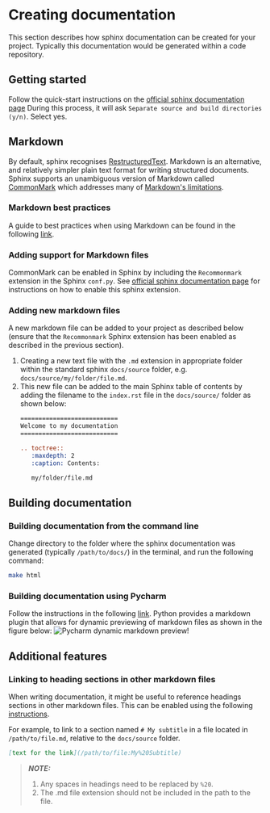 # Creating documentation

This section describes how sphinx documentation can be created for your
project. Typically this documentation would be generated within a code 
repository.

## Getting started
Follow the quick-start instructions on the [official sphinx documentation page](https://docs.readthedocs.io/en/stable/intro/getting-started-with-sphinx.html#quick-start)
During this process, it will ask `Separate source and build directories (y/n)`.
Select yes.

## Markdown
By default, sphinx recognises [RestructuredText](https://en.wikipedia.org/wiki/ReStructuredText). 
Markdown is an alternative, and relatively simpler plain text format for 
writing structured documents. Sphinx supports an unambiguous version of Markdown 
called [CommonMark](https://commonmark.org/) which addresses many of 
[Markdown's limitations](https://www.ericholscher.com/blog/2016/mar/15/dont-use-markdown-for-technical-docs/).

### Markdown best practices
A guide to best practices when using Markdown can be found in the following
[link](https://www.markdownguide.org/basic-syntax/).

### Adding support for Markdown files
CommonMark can be enabled in Sphinx by including the `Recommonmark` extension 
in the Sphinx `conf.py`. See 
[official sphinx documentation page]( 
https://docs.readthedocs.io/en/stable/intro/getting-started-with-sphinx.html#using-markdown-with-sphinx)
for instructions on how to enable this sphinx extension.

### Adding new markdown files
A new markdown file can be added to your project as described below (ensure 
that the `Recommonmark` Sphinx extension has been enabled as described in the 
previous section).

1. Creating a new text file with the `.md` extension in appropriate folder 
within the standard sphinx `docs/source` folder, e.g. 
`docs/source/my/folder/file.md`.
2. This new file can be added to the main Sphinx table of contents by 
adding the filename to the `index.rst` file in the `docs/source/` folder as 
shown below:
    ```rest
    ===========================
    Welcome to my documentation
    ===========================

    .. toctree::
       :maxdepth: 2
       :caption: Contents:

       my/folder/file.md
    ```

## Building documentation

### Building documentation from the command line
Change directory to the folder where the sphinx documentation was generated 
(typically `/path/to/docs/`) in the terminal, and run the following command: 
```bash
make html
```

### Building documentation using Pycharm
Follow the instructions in the following [link](documentation/sphinx:Adding%20a%20sphinx%20build%20configuration%20to%20pycharm). Python provides a markdown plugin that allows for dynamic
previewing of markdown files as shown in the figure below:
![Pycharm dynamic markdown preview!](/documentation/images/pycharm_dynamic_markdown_preview.png "Philadelphia's Magic Gardens")


## Additional features

### Linking to heading sections in other markdown files
When writing documentation, it might be useful to reference headings sections
in other markdown files. This can be enabled using the following 
[instructions](https://recommonmark.readthedocs.io/en/latest/#linking-to-headings-in-other-files).

For example, to link to a section named `# My subtitle` in a file located in 
`/path/to/file.md`, relative to the `docs/source` folder.
```markdown
[text for the link](/path/to/file:My%20Subtitle)
```
> **_NOTE:_** 
>1. Any spaces in headings need to be replaced by `%20`.
>2. The .md file extension should not be included in the path to the file.